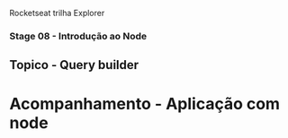 Rocketseat trilha Explorer

### Stage 08 - Introdução ao Node

## Topico - Query builder

# Acompanhamento - Aplicação com node
